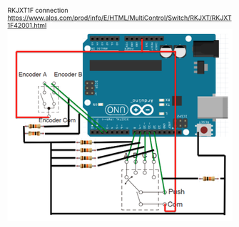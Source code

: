RKJXT1F connection
https://www.alps.com/prod/info/E/HTML/MultiControl/Switch/RKJXT/RKJXT1F42001.html
![Alt text](Scheme.png?raw=true "Scheme")
